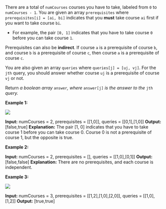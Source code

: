 There are a total of  `numCourses`  courses you have to take, labeled from  `0`  to  `numCourses - 1`. You are given an array  `prerequisites`  where  `prerequisites[i] = [ai, bi]`  indicates that you  **must**  take course  `ai`  first if you want to take course  `bi`.

-   For example, the pair  `[0, 1]`  indicates that you have to take course  `0`  before you can take course  `1`.

Prerequisites can also be  **indirect**. If course  `a`  is a prerequisite of course  `b`, and course  `b`  is a prerequisite of course  `c`, then course  `a`  is a prerequisite of course  `c`.

You are also given an array  `queries`  where  `queries[j] = [uj, vj]`. For the  `jth`  query, you should answer whether course  `uj`  is a prerequisite of course  `vj`  or not.

Return  _a boolean array_ `answer`_, where_ `answer[j]` _is the answer to the_ `jth` _query._

**Example 1:**

![](https://assets.leetcode.com/uploads/2021/05/01/courses4-1-graph.jpg)

**Input:** numCourses = 2, prerequisites = [[1,0]], queries = [[0,1],[1,0]]
**Output:** [false,true]
**Explanation:** The pair [1, 0] indicates that you have to take course 1 before you can take course 0.
Course 0 is not a prerequisite of course 1, but the opposite is true.

**Example 2:**

**Input:** numCourses = 2, prerequisites = [], queries = [[1,0],[0,1]]
**Output:** [false,false]
**Explanation:** There are no prerequisites, and each course is independent.

**Example 3:**

![](https://assets.leetcode.com/uploads/2021/05/01/courses4-3-graph.jpg)

**Input:** numCourses = 3, prerequisites = [[1,2],[1,0],[2,0]], queries = [[1,0],[1,2]]
**Output:** [true,true]
